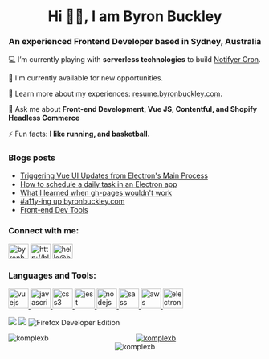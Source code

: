 <h1 align="center">Hi 👋🏾, I am Byron Buckley</h1>
<h3 align="center">An experienced Frontend Developer based in Sydney, Australia</h3>


💻 I’m currently playing with **serverless technologies** to build [Notifyer Cron](https://github.com/komplexb/notifyer-cron).  

🤝 I'm currently available for new opportunities.

📝 Learn more about my experiences: [resume.byronbuckley.com](https://resume.byronbuckley.com).

💬 Ask me about **Front-end Development, Vue JS, Contentful, and Shopify Headless Commerce**  

⚡ Fun facts: **I like running, and basketball.**

### Blogs posts

<!-- BLOG-POST-LIST:START -->
- [Triggering Vue UI Updates from Electron's Main Process](http://blog.byronbuckley.com/triggering-ui-actions-updates-from-electron-s-main-process)
- [How to schedule a daily task in an Electron app](http://blog.byronbuckley.com/how-to-schedule-a-daily-task-in-an-electron-app)
- [What I learned when gh-pages wouldn't work](http://blog.byronbuckley.com/what-i-learned-when-ghpages-wouldnt-work)
- [#a11y-ing up byronbuckley.com](http://blog.byronbuckley.com/a11ying-up-my-personal-website)
- [Front-end Dev Tools](http://blog.byronbuckley.com/frontend-dev-tools)
<!-- BLOG-POST-LIST:END -->

<h3 align="left">Connect with me:</h3>
<p align="left">
<a href="https://linkedin.com/in/byronbuckley" target="blank"><img align="center" src="https://cdn.jsdelivr.net/npm/simple-icons@3.0.1/icons/linkedin.svg" alt="byronbuckley" height="30" width="40" /></a>
<a href="http://blog.byronbuckley.com/feed" target="blank"><img align="center" src="https://cdn.jsdelivr.net/npm/simple-icons@3.0.1/icons/rss.svg" alt="http://blog.byronbuckley.com/feed" height="30" width="40" /></a>
<a href="mailto:hello@byronbuckley.com" target="blank"><img align="center" src="https://cdn.jsdelivr.net/npm/simple-icons@3.0.1/icons/mail-dot-ru.svg" alt="hello@byronbuckley.com" height="30" width="40" /></a>
</p>


<h3 align="left">Languages and Tools:</h3>
<p align="left">
<a href="https://vuejs.org/" target="_blank"> <img src="https://devicons.github.io/devicon/devicon.git/icons/vuejs/vuejs-original-wordmark.svg" alt="vuejs" width="40" height="40"/> </a>
<a href="https://developer.mozilla.org/en-US/docs/Web/JavaScript" target="_blank"> <img src="https://devicons.github.io/devicon/devicon.git/icons/javascript/javascript-original.svg" alt="javascript" width="40" height="40"/> </a>
<a href="https://www.w3schools.com/css/" target="_blank"> <img src="https://devicons.github.io/devicon/devicon.git/icons/css3/css3-original-wordmark.svg" alt="css3" width="40" height="40"/> </a>
<a href="https://jestjs.io" target="_blank"> <img src="https://www.vectorlogo.zone/logos/jestjsio/jestjsio-icon.svg" alt="jest" width="40" height="40"/> </a>
<a href="https://nodejs.org" target="_blank"> <img src="https://devicons.github.io/devicon/devicon.git/icons/nodejs/nodejs-original-wordmark.svg" alt="nodejs" width="40" height="40"/> </a>
<a href="https://sass-lang.com" target="_blank"> <img src="https://devicons.github.io/devicon/devicon.git/icons/sass/sass-original.svg" alt="sass" width="40" height="40"/> </a>
<a href="https://aws.amazon.com" target="_blank"> <img src="https://devicons.github.io/devicon/devicon.git/icons/amazonwebservices/amazonwebservices-original-wordmark.svg" alt="aws" width="40" height="40"/> </a>
<a href="https://www.electronjs.org" target="_blank"> <img src="https://devicons.github.io/devicon/devicon.git/icons/electron/electron-original.svg" alt="electron" width="40" height="40"/> </a>
</p>

<p>
<img src="https://img.shields.io/badge/vs_code-007ACC?style=for-the-badge&logo=visualstudiocode&logoColor=white">
<img src="https://img.shields.io/badge/Atom-66595C?style=for-the-badge&logo=atom&logoColor=white">
<img src="https://img.shields.io/badge/Developer_Edition-0060df?style=for-the-badge&logo=firefox&logoColor=white" alt="Firefox Developer Edition">
</p>


<p><img align="left" src="https://github-readme-stats.vercel.app/api/top-langs?username=komplexb&show_icons=true&theme=cobalt&locale=en&layout=compact&count_private=true" alt="komplexb" /></p>

<!--START_SECTION:activity-->


<p align="center">
<a href="https://twitter.com/komplexb" target="blank"><img src="https://img.shields.io/twitter/follow/komplexb?logo=twitter&style=for-the-badge" alt="komplexb" /></a>
<br>
<img src="https://komarev.com/ghpvc/?username=komplexb&label=Profile%20views&color=0e75b6&style=flat" alt="komplexb" />
</p>
